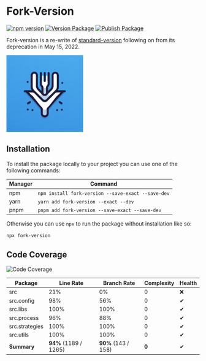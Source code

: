 # Fork-Version

[![npm version](https://badge.fury.io/js/fork-version.svg)](https://www.npmjs.com/package/fork-version)
[![Version Package](https://github.com/eglavin/fork-version/actions/workflows/version.yml/badge.svg)](https://github.com/eglavin/fork-version/actions/workflows/version.yml)
[![Publish Package](https://github.com/eglavin/fork-version/actions/workflows/release.yml/badge.svg)](https://github.com/eglavin/fork-version/actions/workflows/release.yml)

Fork-version is a re-write of [standard-version](https://github.com/conventional-changelog/standard-version) following on from its deprecation in May 15, 2022.

<img src="assets/fork-version.jpg" alt="Fork Version Icon" width="200px">

## Installation

To install the package locally to your project you can use one of the following commands:

| Manager | Command                                            |
| ------- | -------------------------------------------------- |
| npm     | `npm install fork-version --save-exact --save-dev` |
| yarn    | `yarn add fork-version --exact --dev`              |
| pnpm    | `pnpm add fork-version --save-exact --save-dev`    |

Otherwise you can use `npx` to run the package without installation like so:

```bash
npx fork-version
```

## Code Coverage

<!-- Code Coverage Table Start -->

![Code Coverage](https://img.shields.io/badge/Code%20Coverage-94%25-success?style=flat)

| Package        | Line Rate             | Branch Rate         | Complexity | Health |
| -------------- | --------------------- | ------------------- | ---------- | ------ |
| src            | 21%                   | 0%                  | 0          | ❌     |
| src.config     | 98%                   | 56%                 | 0          | ✔     |
| src.libs       | 100%                  | 100%                | 0          | ✔     |
| src.process    | 96%                   | 88%                 | 0          | ✔     |
| src.strategies | 100%                  | 100%                | 0          | ✔     |
| src.utils      | 100%                  | 100%                | 0          | ✔     |
| **Summary**    | **94%** (1189 / 1265) | **90%** (143 / 158) | **0**      | ✔     |

<!-- Code Coverage Table End -->
